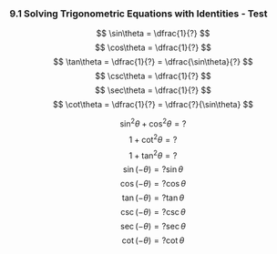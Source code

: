 ### 9.1 Solving Trigonometric Equations with Identities - Test
$$
\sin\theta = \dfrac{1}{?}
$$
$$
\cos\theta = \dfrac{1}{?}
$$
$$
\tan\theta = \dfrac{1}{?} = \dfrac{\sin\theta}{?}
$$
$$
\csc\theta = \dfrac{1}{?}
$$
$$
\sec\theta = \dfrac{1}{?}
$$
$$
\cot\theta = \dfrac{1}{?} = \dfrac{?}{\sin\theta}
$$




$$
\sin^2 \theta + \cos^2\theta = ?
$$
$$
1 + \cot^2\theta = ?
$$
$$
1 + \tan^2\theta = ?
$$
$$
\sin(-\theta) = ?\sin\theta
$$
$$
\cos(-\theta) = ?\cos\theta
$$
$$
\tan(-\theta) = ?\tan\theta
$$
$$
\csc(-\theta) = ?\csc\theta
$$
$$
\sec(-\theta) = ?\sec\theta
$$
$$
\cot(-\theta) = ?\cot\theta
$$